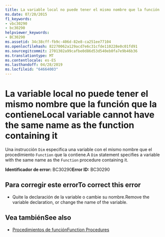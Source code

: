 ```yaml
---
title: La variable local no puede tener el mismo nombre que la función que la contiene
ms.date: 07/20/2015
f1_keywords:
- vbc30290
- bc30290
helpviewer_keywords:
- BC30290
ms.assetid: 34c38cff-fb9c-406d-82e8-ca251ee77104
ms.openlocfilehash: 82270062a129acd7e6c31cfde110228e0c01fd91
ms.sourcegitcommit: 2701302a99cafbe0d86d53d540eb0fa7e9b46b36
ms.translationtype: MT
ms.contentlocale: es-ES
ms.lasthandoff: 04/28/2019
ms.locfileid: "64664003"
---
```

# <a name="local-variable-cannot-have-the-same-name-as-the-function-containing-it"></a><span data-ttu-id="3b53e-102">La variable local no puede tener el mismo nombre que la función que la contiene</span><span class="sxs-lookup"><span data-stu-id="3b53e-102">Local variable cannot have the same name as the function containing it</span></span>
<span data-ttu-id="3b53e-103">Una instrucción `Dim` especifica una variable con el mismo nombre que el procedimiento `Function` que la contiene.</span><span class="sxs-lookup"><span data-stu-id="3b53e-103">A `Dim` statement specifies a variable with the same name as the `Function` procedure containing it.</span></span>  
  
 <span data-ttu-id="3b53e-104">**Identificador de error:** BC30290</span><span class="sxs-lookup"><span data-stu-id="3b53e-104">**Error ID:** BC30290</span></span>  
  
## <a name="to-correct-this-error"></a><span data-ttu-id="3b53e-105">Para corregir este error</span><span class="sxs-lookup"><span data-stu-id="3b53e-105">To correct this error</span></span>  
  
- <span data-ttu-id="3b53e-106">Quite la declaración de la variable o cambie su nombre.</span><span class="sxs-lookup"><span data-stu-id="3b53e-106">Remove the variable declaration, or change the name of the variable.</span></span>  
  
## <a name="see-also"></a><span data-ttu-id="3b53e-107">Vea también</span><span class="sxs-lookup"><span data-stu-id="3b53e-107">See also</span></span>

- [<span data-ttu-id="3b53e-108">Procedimientos de función</span><span class="sxs-lookup"><span data-stu-id="3b53e-108">Function Procedures</span></span>](../../visual-basic/programming-guide/language-features/procedures/function-procedures.md)
